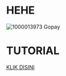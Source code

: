 # HEHE
![1000013973](https://github.com/user-attachments/assets/c87fb561-ea91-497f-8bc3-4493d3151c93)
Gopay

# TUTORIAL 
<a href="https://github.com/black-octopus-1/BagiBintangDong/blob/main/TUTOR.md">KLIK DISINI</a>
